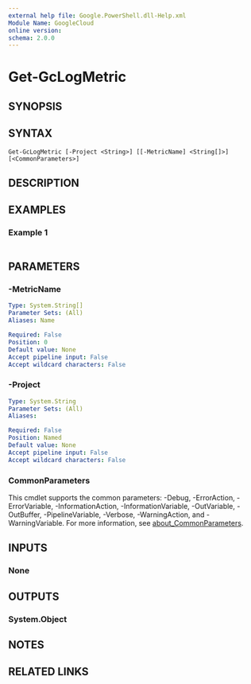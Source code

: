 ```yaml
---
external help file: Google.PowerShell.dll-Help.xml
Module Name: GoogleCloud
online version:
schema: 2.0.0
---
```


# Get-GcLogMetric

## SYNOPSIS


## SYNTAX

```
Get-GcLogMetric [-Project <String>] [[-MetricName] <String[]>] [<CommonParameters>]
```

## DESCRIPTION


## EXAMPLES

### Example 1
```powershell

```



## PARAMETERS

### -MetricName


```yaml
Type: System.String[]
Parameter Sets: (All)
Aliases: Name

Required: False
Position: 0
Default value: None
Accept pipeline input: False
Accept wildcard characters: False
```

### -Project


```yaml
Type: System.String
Parameter Sets: (All)
Aliases:

Required: False
Position: Named
Default value: None
Accept pipeline input: False
Accept wildcard characters: False
```

### CommonParameters
This cmdlet supports the common parameters: -Debug, -ErrorAction, -ErrorVariable, -InformationAction, -InformationVariable, -OutVariable, -OutBuffer, -PipelineVariable, -Verbose, -WarningAction, and -WarningVariable. For more information, see [about_CommonParameters](http://go.microsoft.com/fwlink/?LinkID=113216).

## INPUTS

### None

## OUTPUTS

### System.Object
## NOTES

## RELATED LINKS
